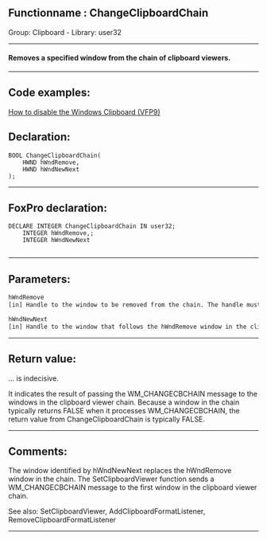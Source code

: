 <link rel="stylesheet" type="text/css" href="../../css/win32api.css">  
<link rel="stylesheet" href="https://cdnjs.cloudflare.com/ajax/libs/font-awesome/4.7.0/css/font-awesome.min.css">

## Functionname : ChangeClipboardChain
Group: Clipboard - Library: user32    
***  


#### Removes a specified window from the chain of clipboard viewers.
***  


## Code examples:
[How to disable the Windows Clipboard (VFP9)](../../samples/sample_488.md)  

## Declaration:
```foxpro  
BOOL ChangeClipboardChain(
	HWND hWndRemove,
	HWND hWndNewNext
);  
```  
***  


## FoxPro declaration:
```foxpro  
DECLARE INTEGER ChangeClipboardChain IN user32;
	INTEGER hWndRemove,;
	INTEGER hWndNewNext
  
```  
***  


## Parameters:
```txt  
hWndRemove
[in] Handle to the window to be removed from the chain. The handle must have been passed to the SetClipboardViewer function.

hWndNewNext
[in] Handle to the window that follows the hWndRemove window in the clipboard viewer chain.  
```  
***  


## Return value:
... is indecisive. 

It indicates the result of passing the WM_CHANGECBCHAIN message to the windows in the clipboard viewer chain. Because a window in the chain typically returns FALSE when it processes WM_CHANGECBCHAIN, the return value from ChangeClipboardChain is typically FALSE.  
***  


## Comments:
The window identified by hWndNewNext replaces the hWndRemove window in the chain. The SetClipboardViewer function sends a WM_CHANGECBCHAIN message to the first window in the clipboard viewer chain.   
  
See also: SetClipboardViewer, AddClipboardFormatListener, RemoveClipboardFormatListener   
  
***  

